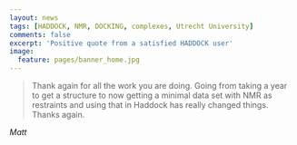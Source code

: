 ```yaml
---
layout: news
tags: [HADDOCK, NMR, DOCKING, complexes, Utrecht University]
comments: false
excerpt: 'Positive quote from a satisfied HADDOCK user'
image:
  feature: pages/banner_home.jpg
---
```

>Thank again for all the work you are doing. Going from taking a year to get a structure to now getting a minimal data set with NMR as restraints and using that in Haddock has really changed things.
>Thanks again.

*Matt*
